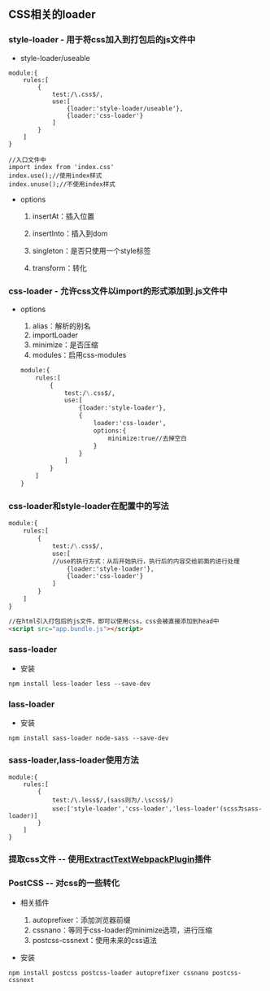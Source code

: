 ## CSS相关的loader

### style-loader - 用于将css加入到打包后的js文件中

* style-loader/useable

```
module:{
    rules:[
        {
            test:/\.css$/,
            use:[
                {loader:'style-loader/useable'},
                {loader:'css-loader'}
            ]
        }
    ]
}

//入口文件中
import index from 'index.css'
index.use();//使用index样式
index.unuse();//不使用index样式
```

* options

  1. insertAt：插入位置

  2. insertInto：插入到dom

  3. singleton：是否只使用一个style标签

  4. transform：转化

### css-loader - 允许css文件以import的形式添加到.js文件中

* options  
  1. alias：解析的别名  
  2. importLoader  
  3. minimize：是否压缩  
  4. modules：启用css-modules

  ```markdown
  module:{
      rules:[
          {
              test:/\.css$/,
              use:[
                  {loader:'style-loader'},
                  {
                      loader:'css-loader',
                      options:{
                          minimize:true//去掉空白
                      }
                  }
              ]
          }
      ]
  }
  ```

### css-loader和style-loader在配置中的写法

```markdown
module:{
    rules:[
        {
            test:/\.css$/,
            use:[
            //use的执行方式：从后开始执行，执行后的内容交给前面的进行处理
                {loader:'style-loader'},
                {loader:'css-loader'}
            ]
        }
    ]
}

//在html引入打包后的js文件，即可以使用css，css会被直接添加到head中
<script src="app.bundle.js"></script>
```

### sass-loader

* 安装

```
npm install less-loader less --save-dev
```

### lass-loader

* 安装

```
npm install sass-loader node-sass --save-dev
```

### sass-loader,lass-loader使用方法

```
module:{
    rules:[
        {
            test:/\.less$/,(sass则为/.\scss$/)
            use:['style-loader','css-loader','less-loader'(scss为sass-loader)]
        }
    ]
}
```

### 提取css文件 -- 使用[ExtractTextWebpackPlugin](/tools/build-tool/webpack/plugins/ExtractTextWebpackPlugin.md)插件

### PostCSS -- 对css的一些转化

* 相关插件  
  1. autoprefixer：添加浏览器前缀  
  2. cssnano：等同于css-loader的minimize选项，进行压缩  
  3. postcss-cssnext：使用未来的css语法

* 安装

```
npm install postcss postcss-loader autoprefixer cssnano postcss-cssnext
```



